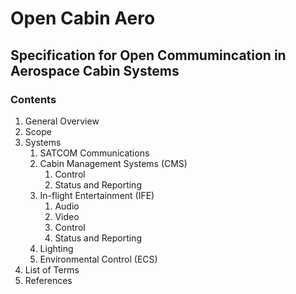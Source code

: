 # Open Cabin Aero
[July 10th, 2024]: #
[Created: openthird3ye]: #

## Specification for Open Commumincation in Aerospace Cabin Systems

### Contents 
1. General Overview
2. Scope
3. Systems
   1. SATCOM Communications
   2. Cabin Management Systems (CMS)
      1. Control
      2. Status and Reporting
   4. In-flight Entertainment (IFE)
      1. Audio
      2. Video
      3. Control
      4. Status and Reporting
   5. Lighting
   6. Environmental Control (ECS)
4. List of Terms
5. References  
   
